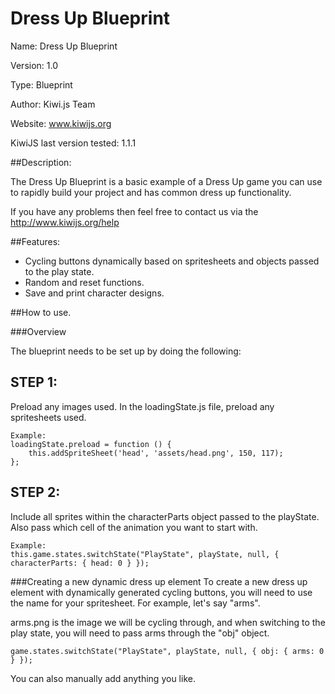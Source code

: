 Dress Up Blueprint
======================================

Name: Dress Up Blueprint

Version: 1.0

Type: Blueprint

Author: Kiwi.js Team

Website: www.kiwijs.org

KiwiJS last version tested: 1.1.1

##Description:

The Dress Up Blueprint is a basic example of a Dress Up game you can use to rapidly build your project and has common dress up functionality.

If you have any problems then feel free to contact us via the http://www.kiwijs.org/help

##Features:

- Cycling buttons dynamically based on spritesheets and objects passed to the play state.
- Random and reset functions.
- Save and print character designs.


##How to use.

###Overview

The blueprint needs to be set up by doing the following:

STEP 1: 
--------------------------------------------
Preload any images used.
In the loadingState.js file, preload any spritesheets used.

	Example: 
	loadingState.preload = function () {
		this.addSpriteSheet('head', 'assets/head.png', 150, 117);
	};


STEP 2: 
--------------------------------------------
Include all sprites within the characterParts object passed to the playState. Also pass which cell of the animation you want to start with.

	Example:
	this.game.states.switchState("PlayState", playState, null, { characterParts: { head: 0 } });


###Creating a new dynamic dress up element 
To create a new dress up element with dynamically generated cycling buttons, you will need to use the name for your spritesheet. For example, let's say "arms". 

arms.png is the image we will be cycling through, and when switching to the play state, you will need to pass arms through the "obj" object.

	game.states.switchState("PlayState", playState, null, { obj: { arms: 0 } });

You can also manually add anything you like.
